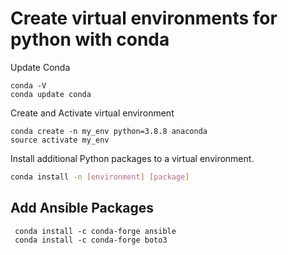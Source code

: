 
# Create virtual environments for python with conda

Update Conda
```
conda -V
conda update conda
```

Create and Activate virtual environment
```
conda create -n my_env python=3.8.8 anaconda
source activate my_env
```

Install additional Python packages to a virtual environment.
```bash
conda install -n [environment] [package]
```
## Add Ansible Packages

```
 conda install -c conda-forge ansible
 conda install -c conda-forge boto3
```


